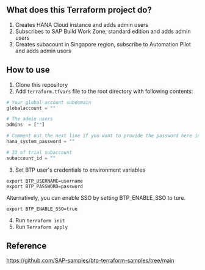 ## What does this Terraform project do?
1. Creates HANA Cloud instance and adds admin users
2. Subscribes to SAP Build Work Zone, standard edition and adds admin users
3. Creates subacount in Singapore region, subscribe to Automation Pilot and adds admin users

## How to use
1. Clone this repository
2. Add `terraform.tfvars` file to the root directory with following contents:
```terraform
# Your global account subdomain
globalaccount = ""

# The admin users
admins  = [""]

# Comment out the next line if you want to provide the password here instead of typing it in the console (not recommended for security reasons)
hana_system_password = ""

# ID of trial subaccount
subaccount_id = ""
```
3. Set BTP user's credentials to environment variables
```
export BTP_USERNAME=username
export BTP_PASSWORD=password
```
Alternatively, you can enable SSO by setting BTP_ENABLE_SSO to ture.
```
export BTP_ENABLE_SSO=true
```

4. Run `terraform init`
5. Run `Terraform apply`

## Reference
https://github.com/SAP-samples/btp-terraform-samples/tree/main
